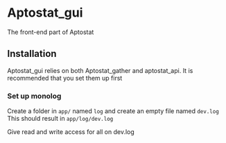# Aptostat_gui
The front-end part of Aptostat

## Installation
Aptostat_gui relies on both Aptostat_gather and aptostat_api.
It is recommended that you set them up first
### Set up monolog
Create a folder in `app/` named `log` and create an empty file named `dev.log`
This should result in `app/log/dev.log`

Give read and write access for all on dev.log

